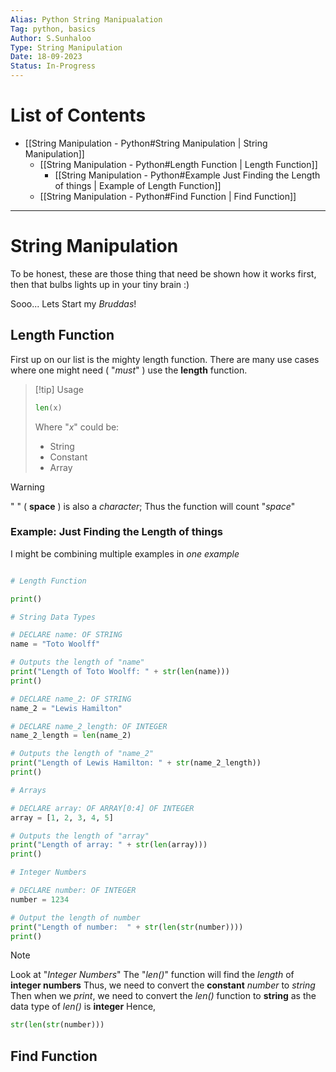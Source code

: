 ```yaml
---
Alias: Python String Manipualation
Tag: python, basics
Author: S.Sunhaloo
Type: String Manipulation
Date: 18-09-2023
Status: In-Progress
---
```


# List of Contents

- [[String Manipulation - Python#String Manipulation | String Manipulation]]
	- [[String Manipulation - Python#Length Function | Length Function]]
		- [[String Manipulation - Python#Example Just Finding the Length of things | Example of Length Function]]
	- [[String Manipulation - Python#Find Function | Find Function]]

---

# String Manipulation

To be honest, these are those thing that need be shown how it works first, then that bulbs lights up in your tiny brain :)

Sooo... Lets Start my *Bruddas*!

## Length Function

First up on our list is the mighty length function. There are many use cases where one might need ( "*must*" ) use the **length** function.

>[!tip] Usage
>```python
>len(x)
>```
>Where "*x*" could be:
>- String
>- Constant
>- Array

>[!warning]
>" " ( **space** ) is also a *character*; Thus the function will count "*space*"

### Example: Just Finding the Length of things

I might be combining multiple examples in *one example*

```python

# Length Function

print()

# String Data Types

# DECLARE name: OF STRING
name = "Toto Woolff"

# Outputs the length of "name"
print("Length of Toto Woolff: " + str(len(name)))
print()

# DECLARE name_2: OF STRING
name_2 = "Lewis Hamilton"

# DECLARE name_2_length: OF INTEGER
name_2_length = len(name_2)

# Outputs the length of "name_2"
print("Length of Lewis Hamilton: " + str(name_2_length))
print()

# Arrays

# DECLARE array: OF ARRAY[0:4] OF INTEGER
array = [1, 2, 3, 4, 5]

# Outputs the length of "array"
print("Length of array: " + str(len(array)))
print()

# Integer Numbers

# DECLARE number: OF INTEGER
number = 1234

# Output the length of number
print("Length of number:  " + str(len(str(number))))
print()

```

>[!note]
>Look at "*Integer Numbers*"
>The "*len()*" function will find the *length* of **integer numbers**
>Thus, we need to convert the **constant** *number* to *string*
>Then when we *print*, we need to convert the *len()* function to **string** as the data type of *len()* is **integer**
>Hence,
>```python
>str(len(str(number)))
>```

## Find Function